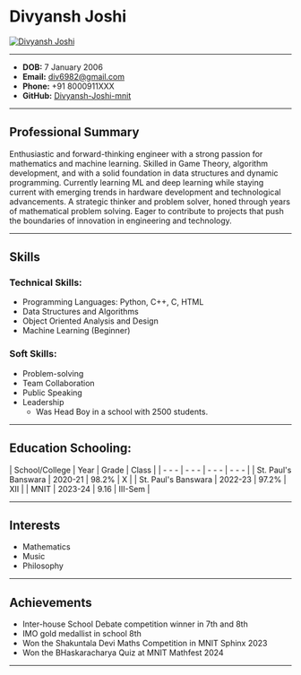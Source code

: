 
# Divyansh Joshi
[![Divyansh Joshi](https://media.licdn.com/dms/image/D4D03AQGhDQW9VuxxbQ/profile-displayphoto-shrink_200_200/0/1694232728083?e=2147483647&v=beta&t=FScSkeuHJbq2HDzDPvwBbMhOyoDM-YPFpefXnZYyjsU)](https://github.com/Divyansh-Joshi-mnit)
- - -
 - **DOB:** 7 January 2006
 - **Email:** div6982@gmail.com 
 - **Phone:** +91 8000911XXX
 - **GitHub:** [Divyansh-Joshi-mnit](https://github.com/Divyansh-Joshi-mnit)
- - -
## Professional Summary

Enthusiastic and forward-thinking engineer with a strong passion for mathematics and machine learning. Skilled in Game Theory, algorithm development, and with a solid foundation in data structures and dynamic programming. Currently learning ML and deep learning while staying current with emerging trends in hardware development and technological advancements. A strategic thinker and problem solver, honed through years of mathematical problem solving. Eager to contribute to projects that push the boundaries of innovation in engineering and technology.
- - -
## Skills

### Technical Skills:

- Programming Languages: Python, C++, C, HTML
- Data Structures and Algorithms
- Object Oriented Analysis and Design
- Machine Learning (Beginner)

### Soft Skills:

- Problem-solving
- Team Collaboration
- Public Speaking
- Leadership
  - Was Head Boy in a school with 2500 students.
- - - 
## Education Schooling:

| School/College | Year | Grade | Class |
| - - - | - - - | - - - | - - - |
| St. Paul's Banswara | 2020-21 | 98.2% | X |
| St. Paul's Banswara | 2022-23 | 97.2% | XII |
| MNIT | 2023-24 | 9.16 | III-Sem |
- - -
## Interests

- Mathematics
- Music
- Philosophy
- - -
## Achievements

- Inter-house School Debate competition winner in 7th and 8th
- IMO gold medallist in school 8th
- Won the Shakuntala Devi Maths Competition in MNIT Sphinx 2023
- Won the BHaskaracharya Quiz at MNIT Mathfest 2024
- - -
